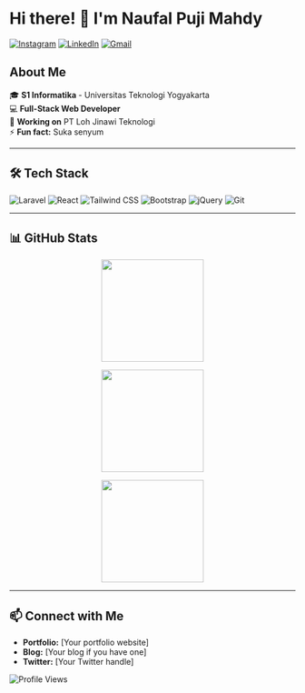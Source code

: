 # Hi there! 👋 I'm Naufal Puji Mahdy

[![Instagram](https://img.shields.io/badge/Instagram-%23E4405F.svg?style=for-the-badge&logo=instagram&logoColor=white)](https://www.instagram.com/naufalpujimahdy/)
[![LinkedIn](https://img.shields.io/badge/LinkedIn-%230077B5.svg?style=for-the-badge&logo=linkedin&logoColor=white)](https://www.linkedin.com/in/naufalpujimahdy/)
[![Gmail](https://img.shields.io/badge/Gmail-%23D14836.svg?style=for-the-badge&logo=gmail&logoColor=white)](mailto:naufalpm230800@gmail.com)

## About Me
🎓 **S1 Informatika** - Universitas Teknologi Yogyakarta  
💻 **Full-Stack Web Developer**  
🔭 **Working on** PT Loh Jinawi Teknologi  
⚡ **Fun fact:** Suka senyum

---

## 🛠 Tech Stack
![Laravel](https://img.shields.io/badge/-Laravel-FF2D20?style=flat-square&logo=laravel&logoColor=white)
![React](https://img.shields.io/badge/-React-61DAFB?style=flat-square&logo=react&logoColor=black)
![Tailwind CSS](https://img.shields.io/badge/-Tailwind%20CSS-38B2AC?style=flat-square&logo=tailwind-css&logoColor=white)
![Bootstrap](https://img.shields.io/badge/-Bootstrap-7952B3?style=flat-square&logo=bootstrap&logoColor=white)
![jQuery](https://img.shields.io/badge/-jQuery-0769AD?style=flat-square&logo=jquery&logoColor=white)
![Git](https://img.shields.io/badge/-Git-F05032?style=flat-square&logo=git&logoColor=white)

---

## 📊 GitHub Stats

<p align="center">
  <img height="180em" src="https://github-readme-stats.vercel.app/api?username=naufalpujimahdy&show_icons=true&theme=vue-dark&include_all_commits=true&count_private=true"/>
</p>

<p align="center">
  <img height="180em" src="https://github-readme-streak-stats.herokuapp.com/?user=naufalpujimahdy&theme=vue-dark"/>
</p>

<p align="center">
  <img height="180em" src="https://github-readme-stats.vercel.app/api/top-langs/?username=naufalpujimahdy&layout=compact&langs_count=8&theme=vue-dark"/>
</p>

---

## 📫 Connect with Me
- **Portfolio:** [Your portfolio website]  
- **Blog:** [Your blog if you have one]  
- **Twitter:** [Your Twitter handle]  

![Profile Views](https://komarev.com/ghpvc/?username=naufalpujimahdy&color=brightgreen)

<!--
Note: Replace the following sections with your information:
- [Your portfolio website]
- [Your blog if you have one]
- [Your Twitter handle]
-->

